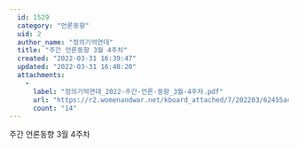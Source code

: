 ```yaml
---
  id: 1529
  category: "언론동향"
  uid: 2
  author_name: "정의기억연대"
  title: "주간 언론동향 3월 4주차"
  created: "2022-03-31 16:39:47"
  updated: "2022-03-31 16:40:20"
  attachments: 
    - 
      label: "정의기억연대_2022-주간-언론-동향_3월-4주차.pdf"
      url: "https://r2.womenandwar.net/kboard_attached/7/202203/62455ac3bf6f32477368.pdf"
      count: "14"
---
```

주간 언론동향 3월 4주차